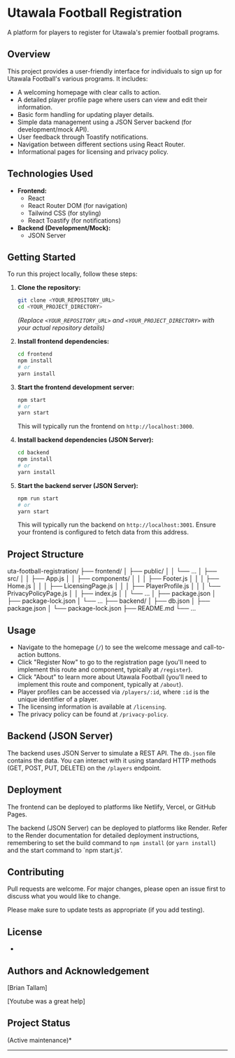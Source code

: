 # Utawala Football Registration

A platform for players to register for Utawala's premier football programs.

## Overview

This project provides a user-friendly interface for individuals to sign up for Utawala Football's various programs. It includes:

* A welcoming homepage with clear calls to action.
* A detailed player profile page where users can view and edit their information.
* Basic form handling for updating player details.
* Simple data management using a JSON Server backend (for development/mock API).
* User feedback through Toastify notifications.
* Navigation between different sections using React Router.
* Informational pages for licensing and privacy policy.

## Technologies Used

* **Frontend:**
    * React
    * React Router DOM (for navigation)
    * Tailwind CSS (for styling)
    * React Toastify (for notifications)
* **Backend (Development/Mock):**
    * JSON Server

## Getting Started

To run this project locally, follow these steps:

1.  **Clone the repository:**
    ```bash
    git clone <YOUR_REPOSITORY_URL>
    cd <YOUR_PROJECT_DIRECTORY>
    ```
    *(Replace `<YOUR_REPOSITORY_URL>` and `<YOUR_PROJECT_DIRECTORY>` with your actual repository details)*

2.  **Install frontend dependencies:**
    ```bash
    cd frontend
    npm install
    # or
    yarn install
    ```

3.  **Start the frontend development server:**
    ```bash
    npm start
    # or
    yarn start
    ```
    This will typically run the frontend on `http://localhost:3000`.

4.  **Install backend dependencies (JSON Server):**
    ```bash
    cd backend
    npm install
    # or
    yarn install
    ```

5.  **Start the backend server (JSON Server):**
    ```bash
    npm run start
    # or
    yarn start
    ```
    This will typically run the backend on `http://localhost:3001`. Ensure your frontend is configured to fetch data from this address.

## Project Structure

uta-football-registration/
├── frontend/
│   ├── public/
│   │   └── ...
│   ├── src/
│   │   ├── App.js
│   │   ├── components/
│   │   │   ├── Footer.js
│   │   │   ├── Home.js
│   │   │   ├── LicensingPage.js
│   │   │   ├── PlayerProfile.js
│   │   │   └── PrivacyPolicyPage.js
│   │   ├── index.js
│   │   └── ...
│   ├── package.json
│   ├── package-lock.json
│   └── ...
├── backend/
│   ├── db.json
│   ├── package.json
│   └── package-lock.json
├── README.md
└── ...


## Usage

* Navigate to the homepage (`/`) to see the welcome message and call-to-action buttons.
* Click "Register Now" to go to the registration page (you'll need to implement this route and component, typically at `/register`).
* Click "About" to learn more about Utawala Football (you'll need to implement this route and component, typically at `/about`).
* Player profiles can be accessed via `/players/:id`, where `:id` is the unique identifier of a player.
* The licensing information is available at `/licensing`.
* The privacy policy can be found at `/privacy-policy`.

## Backend (JSON Server)

The backend uses JSON Server to simulate a REST API. The `db.json` file contains the data. You can interact with it using standard HTTP methods (GET, POST, PUT, DELETE) on the `/players` endpoint.

## Deployment

The frontend can be deployed to platforms like Netlify, Vercel, or GitHub Pages.

The backend (JSON Server) can be deployed to platforms like Render. Refer to the Render documentation for detailed deployment instructions, remembering to set the build command to `npm install` (or `yarn install`) and the start command to `npm start.js'.

## Contributing

Pull requests are welcome. For major changes, please open an issue first to discuss what you would like to change.

Please make sure to update tests as appropriate (if you add testing).

## License

*

## Authors and Acknowledgement

[Brian Tallam]

[Youtube was a great help]

## Project Status

 (Active maintenance)*

---
